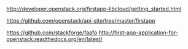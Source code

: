 http://developer.openstack.org/firstapp-libcloud/getting_started.html

https://github.com/openstack/api-site/tree/master/firstapp

https://github.com/stackforge/faafo
http://first-app-application-for-openstack.readthedocs.org/en/latest/
